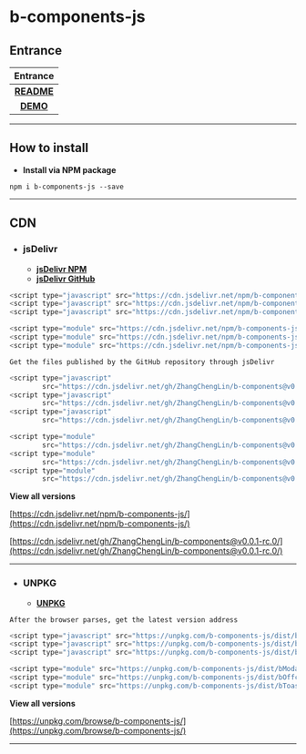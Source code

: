 # b-components-js

## Entrance

|                              **Entrance**                              |
|:----------------------------------------------------------------------:|
| [**README**](https://ZhangChengLin.github.io/b-components/readme.html) |
|  [**DEMO**](https://ZhangChengLin.github.io/b-components/index.html)   |

---

## How to install

- **Install via NPM package**

```
npm i b-components-js --save
```

---

## CDN

- ### jsDelivr
    - **[jsDelivr NPM](https://www.jsdelivr.com/package/npm/b-components-js)**
    - **[jsDelivr GitHub](https://www.jsdelivr.com/package/gh/ZhangChengLin/b-components)**

```javascript
<script type="javascript" src="https://cdn.jsdelivr.net/npm/b-components-js/dist/bModal.min.js"></script>
<script type="javascript" src="https://cdn.jsdelivr.net/npm/b-components-js/dist/bOffcanvas.min.js"></script>
<script type="javascript" src="https://cdn.jsdelivr.net/npm/b-components-js/dist/bToast.min.js"></script>

<script type="module" src="https://cdn.jsdelivr.net/npm/b-components-js/dist/bModal.esm.min.js"></script>
<script type="module" src="https://cdn.jsdelivr.net/npm/b-components-js/dist/bOffcanvas.esm.min.js"></script>
<script type="module" src="https://cdn.jsdelivr.net/npm/b-components-js/dist/bToast.esm.min.js"></script>
```

`Get the files published by the GitHub repository through jsDelivr`

```javascript
<script type="javascript"
        src="https://cdn.jsdelivr.net/gh/ZhangChengLin/b-components@v0.0.1-rc.0/dist/bModal.min.js"></script>
<script type="javascript"
        src="https://cdn.jsdelivr.net/gh/ZhangChengLin/b-components@v0.0.1-rc.0/dist/bOffcanvas.min.js"></script>
<script type="javascript"
        src="https://cdn.jsdelivr.net/gh/ZhangChengLin/b-components@v0.0.1-rc.0/dist/bToast.min.js"></script>

<script type="module"
        src="https://cdn.jsdelivr.net/gh/ZhangChengLin/b-components@v0.0.1-rc.0/dist/bModal.esm.min.js"></script>
<script type="module"
        src="https://cdn.jsdelivr.net/gh/ZhangChengLin/b-components@v0.0.1-rc.0/dist/bOffcanvas.esm.min.js"></script>
<script type="module"
        src="https://cdn.jsdelivr.net/gh/ZhangChengLin/b-components@v0.0.1-rc.0/dist/bToast.esm.min.js"></script>
```

**View all versions**

[https://cdn.jsdelivr.net/npm/b-components-js/](https://cdn.jsdelivr.net/npm/b-components-js/)

[https://cdn.jsdelivr.net/gh/ZhangChengLin/b-components@v0.0.1-rc.0/](https://cdn.jsdelivr.net/gh/ZhangChengLin/b-components@v0.0.1-rc.0/)

---

- ### UNPKG
    - **[UNPKG](https://unpkg.com/browse/b-components-js/)**

`After the browser parses, get the latest version address`

```javascript
<script type="javascript" src="https://unpkg.com/b-components-js/dist/bModal.min.js"></script>
<script type="javascript" src="https://unpkg.com/b-components-js/dist/bOffcanvas.min.js"></script>
<script type="javascript" src="https://unpkg.com/b-components-js/dist/bToast.min.js"></script>

<script type="module" src="https://unpkg.com/b-components-js/dist/bModal.esm.min.js"></script>
<script type="module" src="https://unpkg.com/b-components-js/dist/bOffcanvas.esm.min.js"></script>
<script type="module" src="https://unpkg.com/b-components-js/dist/bToast.esm.min.js"></script>
```

**View all versions**

[https://unpkg.com/browse/b-components-js/](https://unpkg.com/browse/b-components-js/)

---
